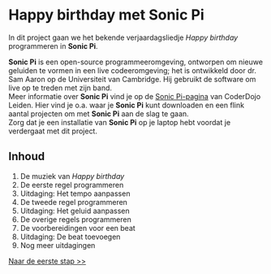 # Happy birthday met Sonic Pi

In dit project gaan we het bekende verjaardagsliedje *Happy birthday* programmeren in **Sonic Pi**.

**Sonic Pi** is een open-source programmeeromgeving, ontworpen om nieuwe geluiden te vormen in een live codeeromgeving; het is ontwikkeld door dr. Sam Aaron op de Universiteit van Cambridge. Hij gebruikt de software om live op te treden met zijn band.  
Meer informatie over **Sonic Pi** vind je op de [Sonic Pi-pagina](https://coderdojo-leiden.github.io/sonic-pi/) van CoderDojo Leiden. Hier vind je o.a. waar je **Sonic Pi** kunt downloaden en een flink aantal projecten om met **Sonic Pi** aan de slag te gaan.  
Zorg dat je een installatie van **Sonic Pi** op je laptop hebt voordat je verdergaat met dit project.

## Inhoud

1. De muziek van *Happy birthday*
2. De eerste regel programmeren
3. Uitdaging: Het tempo aanpassen
4. De tweede regel programmeren
5. Uitdaging: Het geluid aanpassen
6. De overige regels programmeren
7. De voorbereidingen voor een beat
8. Uitdaging: De beat toevoegen
9. Nog meer uitdagingen

[Naar de eerste stap >>](stap_1.md)
